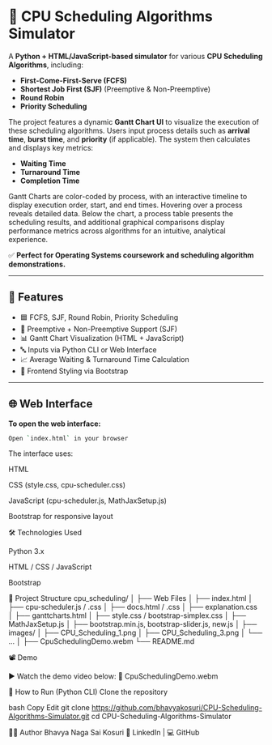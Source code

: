 # 🧠 CPU Scheduling Algorithms Simulator

A **Python + HTML/JavaScript-based simulator** for various **CPU Scheduling Algorithms**, including:

- **First-Come-First-Serve (FCFS)**
- **Shortest Job First (SJF)** (Preemptive & Non-Preemptive)
- **Round Robin**
- **Priority Scheduling**

The project features a dynamic **Gantt Chart UI** to visualize the execution of these scheduling algorithms. Users input process details such as **arrival time**, **burst time**, and **priority** (if applicable). The system then calculates and displays key metrics:

- **Waiting Time**
- **Turnaround Time**
- **Completion Time**

Gantt Charts are color-coded by process, with an interactive timeline to display execution order, start, and end times. Hovering over a process reveals detailed data. Below the chart, a process table presents the scheduling results, and additional graphical comparisons display performance metrics across algorithms for an intuitive, analytical experience.

✅ **Perfect for Operating Systems coursework and scheduling algorithm demonstrations.**

---

## 🚀 Features

- 🟦 FCFS, SJF, Round Robin, Priority Scheduling  
- 🔁 Preemptive + Non-Preemptive Support (SJF)  
- 📊 Gantt Chart Visualization (HTML + JavaScript)  
- 🔤 Inputs via Python CLI or Web Interface  
- 📈 Average Waiting & Turnaround Time Calculation  
- 🎨 Frontend Styling via Bootstrap  

---

## 🌐 Web Interface

**To open the web interface:**

```bash
Open `index.html` in your browser
```
The interface uses:

HTML

CSS (style.css, cpu-scheduler.css)

JavaScript (cpu-scheduler.js, MathJaxSetup.js)

Bootstrap for responsive layout


🛠 Technologies Used

Python 3.x

HTML / CSS / JavaScript

Bootstrap

📁 Project Structure
cpu_scheduling/
│
├── Web Files
│   ├── index.html
│   ├── cpu-scheduler.js / .css
│   ├── docs.html / .css
│   ├── explanation.css
│   ├── ganttcharts.html
│   ├── style.css / bootstrap-simplex.css
│   ├── MathJaxSetup.js
│   ├── bootstrap.min.js, bootstrap-slider.js, new.js
│
├── images/
│   ├── CPU_Scheduling_1.png
│   ├── CPU_Scheduling_3.png
│   └── ...
│
├── CpuSchedulingDemo.webm
└── README.md

📽️ Demo

▶️ Watch the demo video below:
🎥 CpuSchedulingDemo.webm


🧪 How to Run (Python CLI)
Clone the repository

bash
Copy
Edit
git clone https://github.com/bhavyakosuri/CPU-Scheduling-Algorithms-Simulator.git
cd CPU-Scheduling-Algorithms-Simulator

🙋‍♂️ Author
Bhavya Naga Sai Kosuri
🔗 LinkedIn | 💻 GitHub
